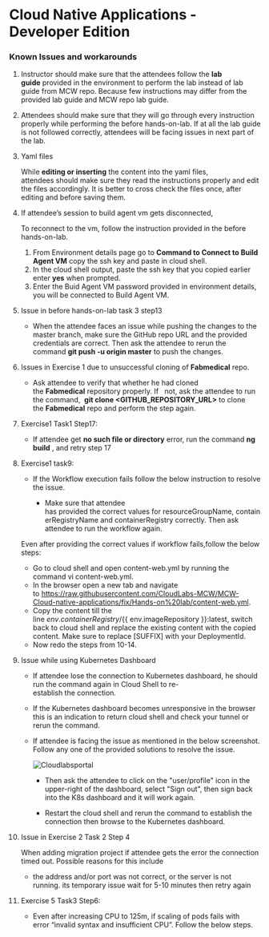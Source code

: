 # Cloud Native Applications - Developer Edition

### Known Issues and workarounds

1. Instructor should make sure that the attendees follow the **lab guide** provided in the environment to perform the lab instead of lab guide from MCW repo. Because few instructions may differ from the provided lab guide and MCW repo lab guide. 

1. Attendees should make sure that they will go through every instruction properly while performing the before hands-on-lab. If at all the lab guide is not followed correctly, attendees will be facing issues in next part of the lab. 

1. Yaml files 

   While **editing or inserting** the content into the yaml files, attendees should make sure they read the instructions properly and edit the files accordingly. It is better to cross check the files once, after editing and before saving them. 

1. If attendee’s session to build agent vm gets disconnected,  

   To reconnect to the vm, follow the instruction provided in the before hands-on-lab. 

    1. From Environment details page go to **Command to Connect to Build Agent VM** copy the ssh key and paste in cloud shell. 
    2. In the cloud shell output, paste the ssh key that you copied earlier enter **yes** when prompted. 
    3. Enter the Buid Agent VM password provided in environment details, you will be connected to Build Agent VM. 

1. Issue in before hands-on-lab task 3 step13 

    - When the attendee faces an issue while pushing the changes to the master branch, make sure the GitHub repo URL and the provided credentials are correct. Then ask the attendee to rerun the command **git push -u origin master** to push the changes. 

1. Issues in Exercise 1 due to unsuccessful cloning of **Fabmedical** repo. 

    - Ask attendee to verify that whether he had cloned the **Fabmedical** repository properly. If   not, ask the attendee to run the command,  **git clone <GITHUB\_REPOSITORY\_URL>** to clone the **Fabmedical** repo and perform the step again. 

1. Exercise1 Task1 Step17: 

   - If attendee get **no such file or directory** error, run the command  **ng build** , and retry step 17 
   
1. Exercise1 task9:  

   - If the Workflow execution fails follow the below instruction to resolve the issue. 
   
        - Make sure that attendee has provided the correct values for resourceGroupName, containerRegistryName and containerRegistry correctly. Then ask attendee to run the workflow again. 
 
   Even after providing the correct values if workflow fails,follow the below steps: 
   
     - Go to cloud shell and open content-web.yml by running the command vi content-web.yml.   
     - In the browser open a new tab and navigate to <https://raw.githubusercontent.com/CloudLabs-MCW/MCW-Cloud-native-applications/fix/Hands-on%20lab/content-web.yml>.   
     - Copy the content till the line ${{ env.containerRegistry }}/${{ env.imageRepository }}:latest, switch back to cloud shell and replace the existing content with the copied content. Make sure to replace [SUFFIX] with your DeploymentId.   
     - Now redo the steps from 10-14. 
     
1. Issue while using Kubernetes Dashboard 

   - If attendee lose the connection to Kubernetes dashboard, he should run the command again in Cloud Shell to re-establish the connection.  

   - If the Kubernetes dashboard becomes unresponsive in the browser this is an indication to return cloud shell and check your tunnel or rerun the command. 

   - If attendee is facing the issue as mentioned in the below screenshot. Follow any one of the provided solutions to resolve the issue. 

        ![Cloudlabsportal](https://github.com/CloudLabsAI-Azure/Know-Before-You-Go/blob/main/Labs/images/Cloudnative-issue.png?raw=true "Environment") 

       - Then ask the attendee to click on the "user/profile" icon in the upper-right of the dashboard, select "Sign out", then sign back into the K8s dashboard and it will work again.  

      - Restart the cloud shell and rerun the command to establish the connection then browse to the Kubernetes dashboard. 

1. Issue in Exercise 2 Task 2 Step 4 

   When adding migration project if attendee gets the error the connection timed out. Possible reasons for this include 

     - the address and/or port was not correct, or the server is not running. its temporary issue wait for 5-10 minutes then retry again 

1. Exercise 5 Task3 Step6: 

   - Even after increasing CPU to 125m, if scaling of pods fails with error “invalid syntax and insufficient CPU”. Follow the below steps. 

